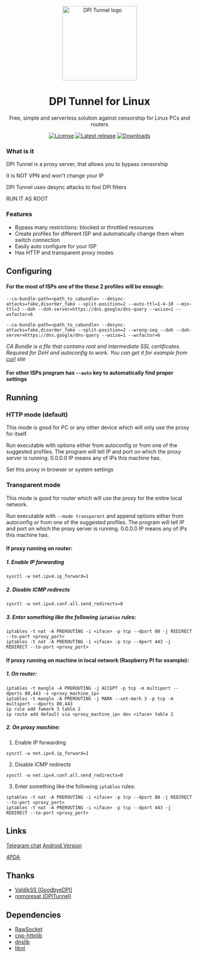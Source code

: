 <div align="center">
<img src="assets/logo.webp" alt="DPI Tunnel logo" width="200">
<br><h1>DPI Tunnel for Linux</h1>
Free, simple and serverless solution against censorship for Linux PCs and routers

<a href="https://github.com/txtsd/DPITunnel/blob/master/LICENSE"><img src="https://img.shields.io/github/license/txtsd/DPITunnel?style=flat-square" alt="License"/></a>
<a href="https://github.com/txtsd/DPITunnel/releases/latest"><img src="https://img.shields.io/github/v/release/txtsd/DPITunnel?style=flat-square" alt="Latest release"/></a>
<a href="https://github.com/txtsd/DPITunnel/releases"><img src="https://img.shields.io/github/downloads/txtsd/DPITunnel/total?style=flat-square" alt="Downloads"/></a>
</div>

### What is it
DPI Tunnel is a proxy server, that allows you to bypass censorship

It is NOT VPN and won't change your IP

DPI Tunnel uses desync attacks to fool DPI filters

RUN IT AS ROOT

### Features
* Bypass many restrictions: blocked or throttled resources
* Create profiles for different ISP and automatically change them when switch connection
* Easily auto configure for your ISP
* Has HTTP and transparent proxy modes

## Configuring
#### For the most of ISPs one of the these 2 profiles will be enough:
```
--ca-bundle-path=<path_to_cabundle> --desync-attacks=fake,disorder_fake --split-position=2 --auto-ttl=1-4-10 --min-ttl=3 --doh --doh-server=https://dns.google/dns-query --wsize=1 --wsfactor=6
```
```
--ca-bundle-path=<path_to_cabundle> --desync-attacks=fake,disorder_fake --split-position=2 --wrong-seq --doh --doh-server=https://dns.google/dns-query --wsize=1 --wsfactor=6
```
*CA Bundle is a file that contains root and intermediate SSL certificates. Required for DoH and autoconfig to work. You can get it for example from [curl](https://curl.se/ca/cacert.pem) site*

#### For other ISPs program has ```--auto``` key to automatically find proper settings

## Running
### HTTP mode (default)
This mode is good for PC or any other device which will only use the proxy for itself.

Run executable with options either from autoconfig or from one of the suggested profiles. The program will tell IP and port on which the proxy server is running. 0.0.0.0 IP means any of IPs this machine has.

Set this proxy in browser or system settings

### Transparent mode
This mode is good for router which will use the proxy for the entire local network.

Run executable with ```--mode transparent``` and append options either from autoconfig or from one of the suggested profiles. The program will tell IP and port on which the proxy server is running. 0.0.0.0 IP means any of IPs this machine has.

#### If proxy running on router:
##### 1. Enable IP forwarding
```
sysctl -w net.ipv4.ip_forward=1
```
##### 2. Disable ICMP redirects
```
sysctl -w net.ipv4.conf.all.send_redirects=0
```
##### 3. Enter something like the following ```iptables``` rules:
```
iptables -t nat -A PREROUTING -i <iface> -p tcp --dport 80 -j REDIRECT --to-port <proxy_port>
iptables -t nat -A PREROUTING -i <iface> -p tcp --dport 443 -j REDIRECT --to-port <proxy_port>
```

#### If proxy running on machine in local network (Raspberry PI for example):
##### 1. On router:
```
iptables -t mangle -A PREROUTING -j ACCEPT -p tcp -m multiport --dports 80,443 -s <proxy_machine_ip>
iptables -t mangle -A PREROUTING -j MARK --set-mark 3 -p tcp -m multiport --dports 80,443
ip rule add fwmark 3 table 2
ip route add default via <proxy_machine_ip> dev <iface> table 2
```
##### 2. On proxy machine:
1. Enable IP forwarding
```
sysctl -w net.ipv4.ip_forward=1
```
2. Disable ICMP redirects
```
sysctl -w net.ipv4.conf.all.send_redirects=0
```
3. Enter something like the following ```iptables``` rules:
```
iptables -t nat -A PREROUTING -i <iface> -p tcp --dport 80 -j REDIRECT --to-port <proxy_port>
iptables -t nat -A PREROUTING -i <iface> -p tcp --dport 443 -j REDIRECT --to-port <proxy_port>
```

## Links
[Telegram chat](https://t.me/DPITunnelOFFICIAL)
[Android Version](https://github.com/nomoresat/DPITunnel-android)

[4PDA](https://4pda.to/forum/index.php?showtopic=1043778)

## Thanks
* [ValdikSS (GoodbyeDPI)](https://github.com/ValdikSS/GoodbyeDPI)
* [nomoresat (DPITunnel)](https://github.com/nomoresat/DPITunnel)

## Dependencies
* [RawSocket](https://github.com/chkpk/RawSocket)
* [cpp-httplib](https://github.com/yhirose/cpp-httplib)
* [dnslib](https://github.com/mnezerka/dnslib)
* [libnl](https://www.infradead.org/~tgr/libnl)
